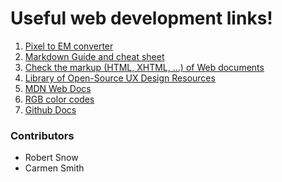 # Useful web development links!

1. [Pixel to EM converter](http://pxtoem.com/)
2. [Markdown Guide and cheat sheet](https://www.markdownguide.org/cheat-sheet/)
3. [Check the markup (HTML, XHTML, …) of Web documents](https://validator.w3.org/#validate_by_input/)
4. [Library of Open-Source UX Design Resources](https://www.interaction-design.org/literature)
5. [MDN Web Docs](https://developer.mozilla.org/en-US/)
6. [RGB color codes](https://rgbcolorcode.com/)
7. [Github Docs](https://docs.github.com/en/get-started/quickstart)

### Contributors

- Robert Snow
- Carmen Smith
